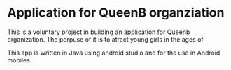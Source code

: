 # Application for QueenB organziation

This is a voluntary project in building an application for Queenb organization. The porpuse of it is to atract young girls in the ages of 

This app is written in Java using android studio and for the use in Android mobiles. 
